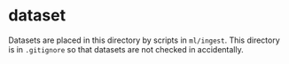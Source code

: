 # dataset
Datasets are placed in this directory by scripts in `ml/ingest`.
This directory is in `.gitignore` so that datasets are not checked in accidentally.

